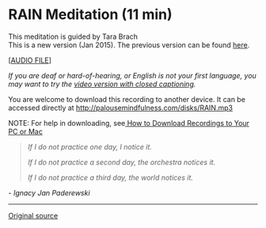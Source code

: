RAIN Meditation (11 min)
========================

This meditation is guided by Tara Brach  
This is a new version (Jan 2015). The previous version can be found [here][38].  

[[AUDIO FILE][40]]
  

_If you are deaf or hard-of-hearing, or English is not your first language, you
may want to try the [video version with closed captioning][39]._

You are welcome to download this recording to another device. It can be
accessed directly at <http://palousemindfulness.com/disks/RAIN.mp3>

NOTE: For help in downloading, see[ How to Download Recordings to Your PC or Mac][41]


> _If I do not practice one day, I notice it._
>
> _If I do not practice a second day, the orchestra notices it._
>
> _If I do not practice a third day, the world notices it._

\- _Ignacy Jan Paderewski_


[38]: /disks/RAIN-old.mp3
[39]: https://www.youtube.com/watch?v=cQakZvcr-co
[40]: /disks/RAIN.mp3
[41]: http://palousemindfulness.com/meditations/downloading.html
  
-----

[Original source](http://palousemindfulness.com/meditations/RAIN.html "Permalink to RAIN Meditation")
